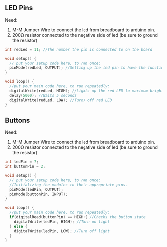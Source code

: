 ## LED Pins

Need:

1. M-M Jumper Wire to connect the led from breadboard to arduino pin.
2. 200Ω resistor connected to the negative side of led (be sure to ground the resistor)

```Cpp
int redLed = 11; //The number the pin is connected to on the board

void setup() {
  // put your setup code here, to run once:
  pinMode(redLed, OUTPUT); //Setting up the led pin to have the function of an OUTPUT.
}

void loop() {
  //put your main code here, to run repeatedly:
  digitalWrite(redLed, HIGH); //Lights up the red LED to maximum brightness
  delay(5000); //Waits 5 seconds
  digitalWrite(redLed, LOW); //Turns off red LED
}
```

## Buttons

Need:

1. M-M Jumper Wire to connect the led from breadboard to arduino pin.
2. 200Ω resistor connected to the negative side of led (be sure to ground the resistor)

```Cpp
int ledPin = 7;
int buttonPin = 2;

void setup() {
  // put your setup code here, to run once:
  //Initializing the modules to their appropriate pins.
  pinMode(ledPin, OUTPUT);
  pinMode(buttonPin, INPUT);
}

void loop() {
  //put your main code here, to run repeatedly:
  if(digitalRead(buttonPin) == HIGH){ //Checks the button state
    digitalWrite(ledPin, HIGH); //Turn on light
  } else {
    digitalWrite(ledPin, LOW); //Turn off light
  }
}
```
